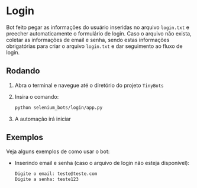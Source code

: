 # Login

Bot feito pegar as informações do usuário inseridas no arquivo `login.txt` e preecher automaticamente o formulário de login. Caso o arquivo não exista, coletar as informações de email e senha, sendo estas informações obrigatórias para criar o arquivo `login.txt` e dar seguimento ao fluxo de login.

## Rodando

1. Abra o terminal e navegue até o diretório do projeto `TinyBots`

2. Insira o comando:

    ```bash
    python selenium_bots/login/app.py
    ```

3. A automação irá iniciar

## Exemplos

Veja alguns exemplos de como usar o bot:

- Inserindo email e senha (caso o arquivo de login não esteja disponível):

    ```bash
    Digite o email: teste@teste.com
    Digite a senha: teste123
    ```
